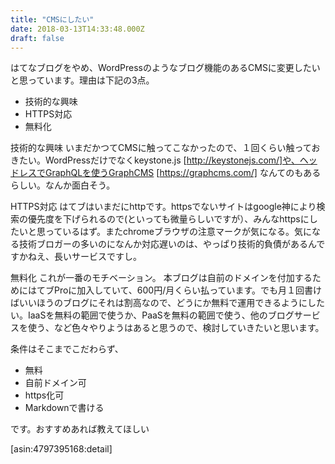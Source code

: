 ```yaml
---
title: "CMSにしたい"
date: 2018-03-13T14:33:48.000Z
draft: false
---
```


はてなブログをやめ、WordPressのようなブログ機能のあるCMSに変更したいと思っています。理由は下記の3点。

 * 技術的な興味
 * HTTPS対応
 * 無料化

技術的な興味
いまだかつてCMSに触ってこなかったので、１回くらい触っておきたい。WordPressだけでなくkeystone.js
[http://keystonejs.com/]や、ヘッドレスでGraphQLを使うGraphCMS [https://graphcms.com/]
なんてのもあるらしい。なんか面白そう。

HTTPS対応
はてブはいまだにhttpです。httpsでないサイトはgoogle神により検索の優先度を下げられるので(といっても微量らしいですが）、みんなhttpsにしたいと思っているはず。またchromeブラウザの注意マークが気になる。気になる技術ブロガーの多いのになんか対応遅いのは、やっぱり技術的負債があるんですかねえ、長いサービスですし。

無料化
これが一番のモチベーション。
本ブログは自前のドメインを付加するためにはてブProに加入していて、600円/月くらい払っています。でも月１回書けばいいほうのブログにそれは割高なので、どうにか無料で運用できるようにしたい。IaaSを無料の範囲で使うか、PaaSを無料の範囲で使う、他のブログサービスを使う、など色々やりようはあると思うので、検討していきたいと思います。

条件はそこまでこだわらず、

 * 無料
 * 自前ドメイン可
 * https化可
 * Markdownで書ける

です。おすすめあれば教えてほしい

[asin:4797395168:detail]
